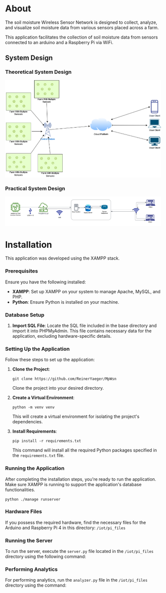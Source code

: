 # About

The soil moisture Wireless Sensor Network is designed to collect, analyze, and visualize soil moisture data from various sensors placed across a farm.

This application facilitates the collection of soil moisture data from sensors connected to an arduino and a Raspberry Pi via WiFi.

## System Design 
### Theoretical System Design 
![Soil Moisture Monitoring System](media/images/system%20design/System_Design.png "Soil Moisture Monitoring System")

### Practical System Design
![Soil Moisture Monitoring System](media/images/system%20design/Practical_System_Design.png "Soil Moisture Monitoring System")

# Installation

This application was developed using the XAMPP stack.

### Prerequisites

Ensure you have the following installed:

- **XAMPP**: Set up XAMPP on your system to manage Apache, MySQL, and PHP.
- **Python**: Ensure Python is installed on your machine.

### Database Setup

1. **Import SQL File**: Locate the SQL file included in the base directory and import it into PHPMyAdmin. This file contains necessary data for the application, excluding hardware-specific details.

### Setting Up the Application

Follow these steps to set up the application:

1. **Clone the Project**:
    ```
    git clone https://github.com/ReinerYaeger/MpWsn
    ```
    Clone the project into your desired directory.

2. **Create a Virtual Environment**:
    ```
    python -m venv venv
    ```
    This will create a virtual environment for isolating the project's dependencies.

3. **Install Requirements**:
    ```
    pip install -r requirements.txt
    ```
    This command will install all the required Python packages specified in the `requirements.txt` file.

### Running the Application

After completing the installation steps, you're ready to run the application. Make sure XAMPP is running to support the application's database functionalities.
```
python ./manage runserver
```

### Hardware Files

If you possess the required hardware, find the necessary files for the Arduino and Raspberry Pi 4 in this directory:
``/iot/pi_files``

### Running the Server

To run the server, execute the `server.py` file located in the `/iot/pi_files` directory using the following command:


### Performing Analytics

For performing analytics, run the `analyzer.py` file in the `/iot/pi_files` directory using the command:



